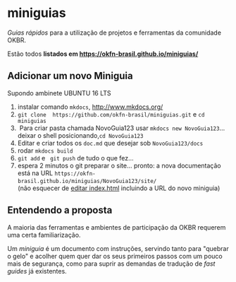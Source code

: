 # miniguias

*Guias rápidos* para a utilização de projetos e ferramentas da comunidade OKBR.

Estão todos **listados em https://okfn-brasil.github.io/miniguias/**


## Adicionar um novo Miniguia

Supondo ambinete UBUNTU 16 LTS

1. instalar comando `mkdocs`, http://www.mkdocs.org/
2. `git clone  https://github.com/okfn-brasil/miniguias.git` e `cd miniguias`
3.  Para criar pasta chamada NovoGuia123 usar `mkdocs new NovoGuia123`... deixar o shell posicionando,`cd NovoGuia123`
4. Editar e criar todos os `doc.md` que desejar sob `NovoGuia123/docs`
5. rodar `mkdocs build`
6. `git add`  e ` git push`  de tudo o que fez...
7. espera 2 minutos o git preparar o site... pronto: a nova documentação está na URL `https://okfn-brasil.github.io/miniguias/NovoGuia123/site/`  <br/>(não esquecer de  [editar index.html](index.html) incluindo a URL do novo miniguia)

## Entendendo a proposta

A maioria das ferramentas e ambientes de participação da OKBR requerem uma certa familiarização.

Um *miniguia* é um documento com instruções, servindo tanto para "quebrar o gelo" e acolher quem quer dar os seus primeiros passos com um pouco mais de segurança, como para suprir as demandas de tradução de *fast guides* já existentes.
